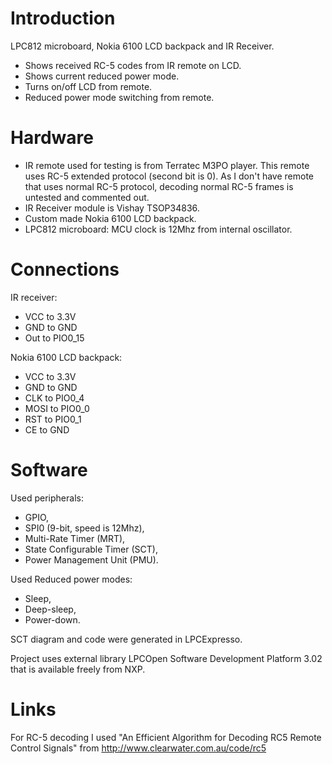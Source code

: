 Introduction
=
LPC812 microboard, Nokia 6100 LCD backpack and IR Receiver.

* Shows received RC-5 codes from IR remote on LCD.
* Shows current reduced power mode.
* Turns on/off LCD from remote.
* Reduced power mode switching from remote.

Hardware
=
* IR remote used for testing is from Terratec M3PO player.
This remote uses RC-5 extended protocol (second bit is 0).
As I don't have remote that uses normal RC-5 protocol,
decoding normal RC-5 frames is untested and commented out.
* IR Receiver module is Vishay TSOP34836.
* Custom made Nokia 6100 LCD backpack.
* LPC812 microboard: MCU clock is 12Mhz from internal oscillator.

Connections
=
IR receiver:

* VCC to 3.3V
* GND to GND
* Out to PIO0_15

Nokia 6100 LCD backpack:

* VCC to 3.3V
* GND to GND
* CLK to PIO0_4
* MOSI to PIO0_0
* RST to PIO0_1
* CE to GND

Software
=
Used peripherals: 

* GPIO,
* SPI0 (9-bit, speed is 12Mhz),
* Multi-Rate Timer (MRT),
* State Configurable Timer (SCT),
* Power Management Unit (PMU).

Used Reduced power modes:

* Sleep, 
* Deep-sleep, 
* Power-down.

SCT diagram and code were generated in LPCExpresso.

Project uses external library LPCOpen Software Development Platform 3.02
that is available freely from NXP.

Links
=
For RC-5 decoding I used "An Efficient Algorithm for Decoding RC5 Remote Control Signals"
from http://www.clearwater.com.au/code/rc5
